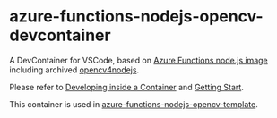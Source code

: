 # azure-functions-nodejs-opencv-devcontainer

A DevContainer for VSCode, based on [Azure Functions node.js image](https://github.com/Azure/azure-functions-docker/blob/master/host/3.0/buster/amd64/node/node12/node12.Dockerfile) including archived [opencv4nodejs](https://www.npmjs.com/package/opencv4nodejs).

Please refer to [Developing inside a Container](https://code.visualstudio.com/docs/remote/containers) and [Getting Start](https://code.visualstudio.com/docs/remote/containers#_getting-started).

This container is used in [azure-functions-nodejs-opencv-template](https://github.com/horihiro/azure-functions-nodejs-opencv-template).